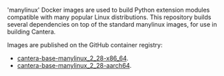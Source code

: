 'manylinux' Docker images are used to build Python extension modules compatible with many popular Linux distributions. This repository builds several dependencies on top of the standard manylinux images, for use in building Cantera.

Images are published on the GitHub container registry:

- [cantera-base-manylinux_2_28-x86_64](https://github.com/orgs/cantera/packages/container/package/manylinux_2_28_x86_64-hdf5-boost).
- [cantera-base-manylinux_2_28-aarch64](https://github.com/orgs/cantera/packages/container/package/manylinux_2_28_aarch64-hdf5-boost).
